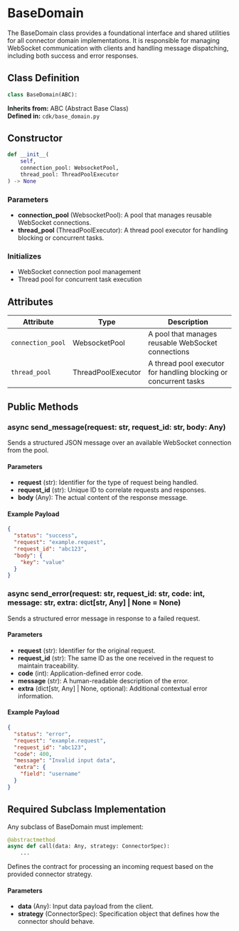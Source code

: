 # BaseDomain

The BaseDomain class provides a foundational interface and shared utilities for all connector domain implementations. It is responsible for managing WebSocket communication with clients and handling message dispatching, including both success and error responses.

## Class Definition

```python
class BaseDomain(ABC):
```

**Inherits from:** ABC (Abstract Base Class)  
**Defined in:** `cdk/base_domain.py`

## Constructor

```python
def __init__(
    self,
    connection_pool: WebsocketPool,
    thread_pool: ThreadPoolExecutor
) -> None
```

### Parameters

- **connection_pool** (WebsocketPool): A pool that manages reusable WebSocket connections.
- **thread_pool** (ThreadPoolExecutor): A thread pool executor for handling blocking or concurrent tasks.

### Initializes

- WebSocket connection pool management
- Thread pool for concurrent task execution

## Attributes

| Attribute | Type | Description |
|-----------|------|-------------|
| `connection_pool` | WebsocketPool | A pool that manages reusable WebSocket connections |
| `thread_pool` | ThreadPoolExecutor | A thread pool executor for handling blocking or concurrent tasks |

## Public Methods

### async send_message(request: str, request_id: str, body: Any)

Sends a structured JSON message over an available WebSocket connection from the pool.

#### Parameters

- **request** (str): Identifier for the type of request being handled.
- **request_id** (str): Unique ID to correlate requests and responses.
- **body** (Any): The actual content of the response message.

#### Example Payload

```json
{
  "status": "success",
  "request": "example.request",
  "request_id": "abc123",
  "body": {
    "key": "value"
  }
}
```

### async send_error(request: str, request_id: str, code: int, message: str, extra: dict[str, Any] | None = None)

Sends a structured error message in response to a failed request.

#### Parameters

- **request** (str): Identifier for the original request.
- **request_id** (str): The same ID as the one received in the request to maintain traceability.
- **code** (int): Application-defined error code.
- **message** (str): A human-readable description of the error.
- **extra** (dict[str, Any] | None, optional): Additional contextual error information.

#### Example Payload

```json
{
  "status": "error",
  "request": "example.request",
  "request_id": "abc123",
  "code": 400,
  "message": "Invalid input data",
  "extra": {
    "field": "username"
  }
}
```

## Required Subclass Implementation

Any subclass of BaseDomain must implement:

```python
@abstractmethod
async def call(data: Any, strategy: ConnectorSpec):
    ...
```

Defines the contract for processing an incoming request based on the provided connector strategy.

#### Parameters

- **data** (Any): Input data payload from the client.
- **strategy** (ConnectorSpec): Specification object that defines how the connector should behave.